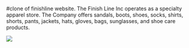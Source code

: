 #clone of finishline website.
The Finish Line Inc operates as a specialty apparel store. The Company offers sandals, boots, shoes, socks, shirts, shorts, pants, jackets, hats, gloves, bags, sunglasses, and shoe care products.


<img src="https://s3.eu-central-1.amazonaws.com/fn-screenshots-eu-central-1-prod/71143bb8-7b36-4700-99e5-22c68205090c/646b949a-d4f1-4e62-a8a0-7bbc9c942bff/cb2ec243-cbe1-4ace-9f67-fbe9aaea281d/screenshot.jpg"/>

